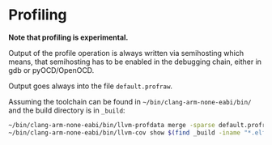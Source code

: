 # Profiling

**Note that profiling is experimental.**

Output of the profile operation is always written via semihosting which means, that semihosting has to be enabled
in the debugging chain, either in gdb or pyOCD/OpenOCD.

Output goes always into the file `default.profraw`.

Assuming the toolchain can be found in `~/bin/clang-arm-none-eabi/bin/` and the build directory is in `_build`:

```bash
~/bin/clang-arm-none-eabi/bin/llvm-profdata merge -sparse default.profraw -o main.profdata
~/bin/clang-arm-none-eabi/bin/llvm-cov show $(find _build -iname "*.elf") -instr-profile=main.profdata
```
